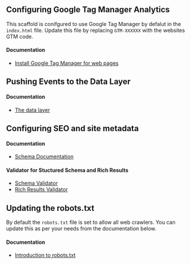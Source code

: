 ## Configuring Google Tag Manager Analytics

This scaffold is conifgured to use Google Tag Manager by defalut in the `index.html` file. Update this file by replacing `GTM-XXXXXX` with the websites GTM code.

#### Documentation

- [Install Google Tag Manager for web pages](https://developers.google.com/tag-platform/tag-manager/web)

## Pushing Events to the Data Layer

#### Documentation

- [The data layer](https://developers.google.com/tag-platform/tag-manager/web/datalayer)

## Configuring SEO and site metadata

#### Documentation

- [Schema Documentation](https://schema.org/docs/documents.html)

#### Validator for Stuctured Schema and Rich Results

- [Schema Validator](https://validator.schema.org/)
- [Rich Results Validator](https://search.google.com/test/rich-results/result)

## Updating the robots.txt

By default the `robots.txt` file is set to allow all web crawlers. You can update this as per your needs from the documentation below.

#### Documentation

- [Introduction to robots.txt](https://developers.google.com/search/docs/advanced/robots/intro)
